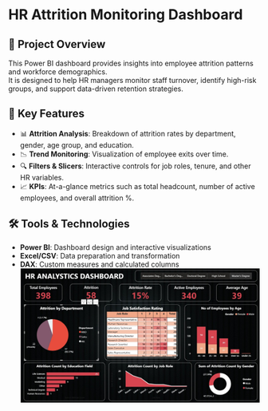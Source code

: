 # HR Attrition Monitoring Dashboard

## 📌 Project Overview
This Power BI dashboard provides insights into employee attrition patterns and workforce demographics.  
It is designed to help HR managers monitor staff turnover, identify high-risk groups, and support data-driven retention strategies.  

## 🎯 Key Features
- 📊 **Attrition Analysis**: Breakdown of attrition rates by department, gender, age group, and education.  
- 📉 **Trend Monitoring**: Visualization of employee exits over time.  
- 🔍 **Filters & Slicers**: Interactive controls for job roles, tenure, and other HR variables.  
- 📈 **KPIs**: At-a-glance metrics such as total headcount, number of active employees, and overall attrition %.  

## 🛠️ Tools & Technologies
- **Power BI**: Dashboard design and interactive visualizations  
- **Excel/CSV**: Data preparation and transformation  
- **DAX**: Custom measures and calculated columns  
 ![Image Alt](https://github.com/ZielesaPatrick/Power-_BI_Dashboard/blob/e06155cc1c27437b88fc0b98d0cf99237c43c9fa/images/HR_attrition.jpg)

